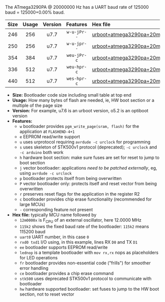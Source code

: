 The ATmega3290PA @ 20000000 Hz has a UART baud rate of 125000 baud = 125000+0.00% baud.

|Size|Usage|Version|Features|Hex file|
|:-:|:-:|:-:|:-:|:--|
|246|256|u7.7|`w-u-jPr--`|[urboot+atmega3290pa+20m0000x++125k0_uart0_rxe0_txe1_lednop.hex](https://raw.githubusercontent.com/stefanrueger/urboot.hex/main/mcus/atmega3290pa/external_oscillator/fcpu+20m0000_Hz/br++125k0_bps/urboot+atmega3290pa+20m0000x++125k0_uart0_rxe0_txe1_lednop.hex)|
|250|256|u7.7|`w-u-jpr--`|[urboot+atmega3290pa+20m0000x++125k0_uart0_rxe0_txe1_lednop_fr.hex](https://raw.githubusercontent.com/stefanrueger/urboot.hex/main/mcus/atmega3290pa/external_oscillator/fcpu+20m0000_Hz/br++125k0_bps/urboot+atmega3290pa+20m0000x++125k0_uart0_rxe0_txe1_lednop_fr.hex)|
|354|384|u7.7|`weu-jPr-c`|[urboot+atmega3290pa+20m0000x++125k0_uart0_rxe0_txe1_ee_lednop_fr_ce.hex](https://raw.githubusercontent.com/stefanrueger/urboot.hex/main/mcus/atmega3290pa/external_oscillator/fcpu+20m0000_Hz/br++125k0_bps/urboot+atmega3290pa+20m0000x++125k0_uart0_rxe0_txe1_ee_lednop_fr_ce.hex)|
|336|512|u7.7|`weu-hpr-c`|[urboot+atmega3290pa+20m0000x++125k0_uart0_rxe0_txe1_ee_lednop_fr_ce_hw.hex](https://raw.githubusercontent.com/stefanrueger/urboot.hex/main/mcus/atmega3290pa/external_oscillator/fcpu+20m0000_Hz/br++125k0_bps/urboot+atmega3290pa+20m0000x++125k0_uart0_rxe0_txe1_ee_lednop_fr_ce_hw.hex)|
|440|512|u7.7|`wes-hpr-c`|[urboot+atmega3290pa+20m0000x++125k0_uart0_rxe0_txe1_ee_lednop_fr_ce_stk500_hw.hex](https://raw.githubusercontent.com/stefanrueger/urboot.hex/main/mcus/atmega3290pa/external_oscillator/fcpu+20m0000_Hz/br++125k0_bps/urboot+atmega3290pa+20m0000x++125k0_uart0_rxe0_txe1_ee_lednop_fr_ce_stk500_hw.hex)|

- **Size:** Bootloader code size including small table at top end
- **Usage:** How many bytes of flash are needed, ie, HW boot section or a multiple of the page size
- **Version:** For example, u7.6 is an urboot version, o5.2 is an optiboot version
- **Features:**
  + `w` bootloader provides `pgm_write_page(sram, flash)` for the application at `FLASHEND-4+1`
  + `e` EEPROM read/write support
  + `u` uses urprotocol requiring `avrdude -c urclock` for programming
  + `s` uses skeleton of STK500v1 protocol (deprecated); `-c urclock` and `-c arduino` both work
  + `h` hardware boot section: make sure fuses are set for reset to jump to boot section
  + `j` vector bootloader: applications *need to be patched externally*, eg, using `avrdude -c urclock`
  + `p` bootloader protects itself from being overwritten
  + `P` vector bootloader only: protects itself and reset vector from being overwritten
  + `r` preserves reset flags for the application in the register R2
  + `c` bootloader provides chip erase functionality (recommended for large MCUs)
  + `-` corresponding feature not present
- **Hex file:** typically MCU name followed by
  + `12m0000x` is F<sub>CPU</sub> of an external oscillator, here 12.0000 MHz
  + `115k2` shows the fixed baud rate of the bootloader: `115k2` means 115200 baud
  + `uart0` UART number, in this case `0`
  + `rxd0 txd1` I/O using, in this example, lines RX `D0` and TX `D1`
  + `ee` bootloader supports EEPROM read/write
  + `lednop` is a template bootloader with `mov rx,rx` nops as placeholders for LED operations
  + `fr` bootloader provides non-essential code ("frills") for smoother error handling
  + `ce` bootloader provides a chip erase command
  + `stk500` uses deprecated STK500v1 protocol to communicate with bootloader
  + `hw` hardware supported bootloader: set fuses to jump to the HW boot section, not to reset vector
